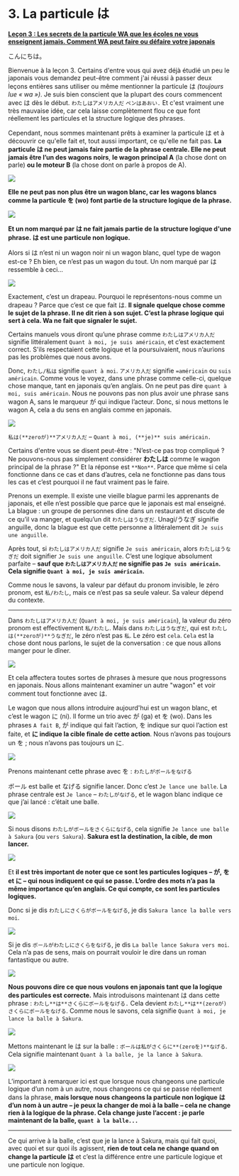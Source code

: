 # **3. La particule は**

[**Leçon 3 : Les secrets de la particule WA que les écoles ne vous enseignent jamais. Comment WA peut faire ou défaire votre japonais**](https://www.youtube.com/watch?v=U9_T4eObNXg&list=PLg9uYxuZf8x_A-vcqqyOFZu06WlhnypWj&index=3&ab_channel=OrganicJapanesewithCureDolly)

こんにちは。

Bienvenue à la leçon 3. Certains d'entre vous qui avez déjà étudié un peu le japonais vous demandez peut-être comment j'ai réussi à passer deux leçons entières sans utiliser ou même mentionner la particule は *(toujours lue « wa »)*. Je suis bien conscient que la plupart des cours commencent avec は dès le début. `わたしはアメリカ人だ` `ペンはあおい.` Et c'est vraiment une très mauvaise idée, car cela laisse complètement flou ce que font réellement les particules et la structure logique des phrases.

Cependant, nous sommes maintenant prêts à examiner la particule は et à découvrir ce qu'elle fait et, tout aussi important, ce qu'elle ne fait pas. **La particule は ne peut jamais faire partie de la phrase centrale. Elle ne peut jamais être l’un des wagons noirs**, **le wagon principal A** (la chose dont on parle) **ou le moteur B** (la chose dont on parle à propos de A).

![](../media/image298.webp)

**Elle ne peut pas non plus être un wagon blanc, car les wagons blancs comme la particule を (wo) font partie de la structure logique de la phrase.**

![](../media/image276.webp)

**Et un nom marqué par は ne fait jamais partie de la structure logique d'une phrase. は est une particule non logique.**

Alors si は n’est ni un wagon noir ni un wagon blanc, quel type de wagon est-ce ? Eh bien, ce n’est pas un wagon du tout. Un nom marqué par は ressemble à ceci…

![](../media/image326.webp)

Exactement, c’est un drapeau. Pourquoi le représentons-nous comme un drapeau ? Parce que c’est ce que fait は. **Il signale quelque chose comme le sujet de la phrase. Il ne dit rien à son sujet. C’est la phrase logique qui sert à cela. Wa ne fait que signaler le sujet.**

Certains manuels vous diront qu’une phrase comme `わたしはアメリカ人だ` signifie littéralement `Quant à moi, je suis américain`, et c’est exactement correct. S'ils respectaient cette logique et la poursuivaient, nous n’aurions pas les problèmes que nous avons.

Donc, `わたし/私は` signifie `quant à moi`. `アメリカ人だ` signifie `=américain` ou `suis américain`. Comme vous le voyez, dans une phrase comme celle-ci, quelque chose manque, tant en japonais qu’en anglais. On ne peut pas dire `quant à moi, suis américain`. Nous ne pouvons pas non plus avoir une phrase sans wagon A, sans le marqueur が qui indique l’acteur. Donc, si nous mettons le wagon A, cela a du sens en anglais comme en japonais.

![](../media/image487.webp)

`私は(**zeroが)**アメリカ人だ` – `Quant à moi, (**je)** suis américain.`

Certains d'entre vous se disent peut-être : "N’est-ce pas trop compliqué ? Ne pouvons-nous pas simplement considérer **わたしは** comme le wagon principal de la phrase ?" Et la réponse est `**Non**`. Parce que même si cela fonctionne dans ce cas et dans d’autres, cela ne fonctionne pas dans tous les cas et c’est pourquoi il ne faut vraiment pas le faire.

Prenons un exemple. Il existe une vieille blague parmi les apprenants de japonais, et elle n’est possible que parce que le japonais est mal enseigné. La blague : un groupe de personnes dine dans un restaurant et discute de ce qu’il va manger, et quelqu’un dit `わたしはうなぎだ`. Unagi/うなぎ signifie anguille, donc la blague est que cette personne a littéralement dit `Je suis une anguille`.

Après tout, si `わたしはアメリカ人だ` signifie `Je suis américain`, alors `わたしはうなぎだ` doit signifier `Je suis une anguille`. C’est une logique absolument parfaite – **sauf que `わたしはアメリカ人だ` ne signifie pas `Je suis américain`. Cela signifie `Quant à moi, je suis américain`.**

Comme nous le savons, la valeur par défaut du pronom invisible, le zéro pronom, est `私/わたし`, mais ce n’est pas sa seule valeur. Sa valeur dépend du contexte.

---

Dans `わたしはアメリカ人だ` (`Quant à moi, je suis américain`), la valeur du zéro pronom est effectivement `私/わたし`. Mais dans `わたしはうなぎだ`, qui est `わたしは(**zeroが)**うなぎだ`, le zéro n’est pas `私`. Le zéro est `cela`. `Cela` est la chose dont nous parlons, le sujet de la conversation : ce que nous allons manger pour le dîner.

![](../media/image377.webp)

Et cela affectera toutes sortes de phrases à mesure que nous progressons en japonais. Nous allons maintenant examiner un autre "wagon" et voir comment tout fonctionne avec は.

Le wagon que nous allons introduire aujourd'hui est un wagon blanc, et c’est le wagon に (ni). Il forme un trio avec が (ga) et を (wo). Dans les phrases `A fait B`, が indique qui fait l’action, を indique sur quoi l’action est faite, et **に indique la cible finale de cette action**. Nous n’avons pas toujours un を ; nous n’avons pas toujours un に.

![](../media/image338.webp)

Prenons maintenant cette phrase avec を : `わたしがボールをなげる`

ボール est balle et なげる signifie lancer. Donc c’est `Je lance une balle`. La phrase centrale est `Je lance` – `わたしがなげる`, et le wagon blanc indique ce que j’ai lancé : c’était une balle.

![](../media/image299.webp)

Si nous disons `わたしがボールをさくらになげる`, cela signifie `Je lance une balle à Sakura` (ou `vers Sakura`). **Sakura est la destination, la cible, de mon lancer.**

![](../media/image901.webp)

Et **il est très important de noter que ce sont les particules logiques – が, を et に – qui nous indiquent ce qui se passe. L’ordre des mots n’a pas la même importance qu’en anglais. Ce qui compte, ce sont les particules logiques.**

Donc si je dis `わたしにさくらがボールをなげる`, je dis `Sakura lance la balle vers moi`.

![](../media/image165.webp)

Si je dis `ボールがわたしにさくらをなげる`, je dis `La balle lance Sakura vers moi`. Cela n’a pas de sens, mais on pourrait vouloir le dire dans un roman fantastique ou autre.

![](../media/image864.webp)

**Nous pouvons dire ce que nous voulons en japonais tant que la logique des particules est correcte.** Mais introduisons maintenant は dans cette phrase : `わたし**は**さくらにボールをなげる.` Cela devient `わたし**は**(zeroが)さくらにボールをなげる`. Comme nous le savons, cela signifie `Quant à moi, je lance la balle à Sakura`.

![](../media/image106.webp)

Mettons maintenant le は sur la balle : `ボールは私がさくらに**(zeroを)**なげる`. Cela signifie maintenant `Quant à la balle, je la lance à Sakura`.

![](../media/image877.webp)

L’important à remarquer ici est que lorsque nous changeons une particule logique d’un nom à un autre, nous changeons ce qui se passe réellement dans la phrase, **mais lorsque nous changeons la particule non logique は d’un nom à un autre – je peux la changer de moi à la balle – cela ne change rien à la logique de la phrase. Cela change juste l’accent : je parle maintenant de la balle, `quant à la balle...`**

---

Ce qui arrive à la balle, c’est que je la lance à Sakura, mais qui fait quoi, avec quoi et sur quoi ils agissent, **rien de tout cela ne change quand on change la particule は** et c’est la différence entre une particule logique et une particule non logique.